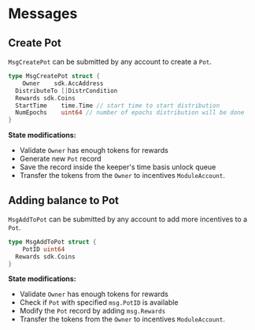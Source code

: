 <!--
order: 3
-->

# Messages

## Create Pot

`MsgCreatePot` can be submitted by any account to create a `Pot`.

```go
type MsgCreatePot struct {
	Owner    sdk.AccAddress
  DistributeTo []DistrCondition
  Rewards sdk.Coins
  StartTime    time.Time // start time to start distribution
  NumEpochs    uint64 // number of epochs distribution will be done
}
```

**State modifications:**

- Validate `Owner` has enough tokens for rewards
- Generate new `Pot` record
- Save the record inside the keeper's time basis unlock queue
- Transfer the tokens from the `Owner` to incentives `ModuleAccount`.

## Adding balance to Pot

`MsgAddToPot` can be submitted by any account to add more incentives to a `Pot`.

```go
type MsgAddToPot struct {
	PotID uint64
  Rewards sdk.Coins
}
```

**State modifications:**

- Validate `Owner` has enough tokens for rewards
- Check if `Pot` with specified `msg.PotID` is available
- Modify the `Pot` record by adding `msg.Rewards`
- Transfer the tokens from the `Owner` to incentives `ModuleAccount`.
